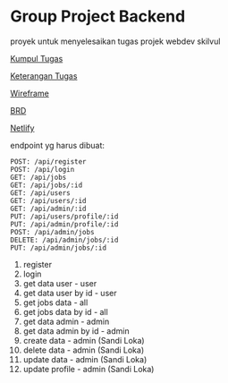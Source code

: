 # Group Project Backend

proyek untuk menyelesaikan tugas projek webdev skilvul

[Kumpul Tugas]()

[Keterangan Tugas]()

[Wireframe](https://whimsical.com/be-group-project-XUMwwdPSKg3taoLq7Z1KSt)

[BRD](https://whimsical.com/brd-job-advertising-be-group-project-F1EDTWnGoc65GesRBBBYve)

[Netlify]()

endpoint yg harus dibuat:
```
POST: /api/register
POST: /api/login
GET: /api/jobs
GET: /api/jobs/:id
GET: /api/users
GET: /api/users/:id
GET: /api/admin/:id
PUT: /api/users/profile/:id
PUT: /api/admin/profile/:id
POST: /api/admin/jobs 
DELETE: /api/admin/jobs/:id 
PUT: /api/admin/jobs/:id 
```

1. register
2. login
3. get data user - user
4. get data user by id - user
5. get jobs data - all
6. get jobs data by id - all
7. get data admin - admin
8. get data admin by id - admin
9. create data - admin (Sandi Loka)
10. delete data - admin (Sandi Loka)
11. update data - admin (Sandi Loka)
12. update profile - admin (Sandi Loka)